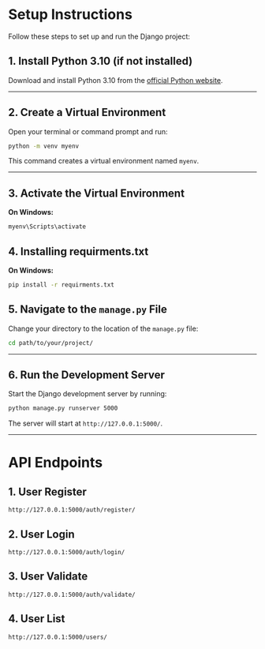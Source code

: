 # Setup Instructions

Follow these steps to set up and run the Django project:

## 1. Install Python 3.10 (if not installed)

Download and install Python 3.10 from the [official Python website](https://www.python.org/downloads/release/python-3100/).

---

## 2. Create a Virtual Environment

Open your terminal or command prompt and run:

```bash
python -m venv myenv
```

This command creates a virtual environment named `myenv`.

---

## 3. Activate the Virtual Environment

**On Windows:**

  ```bash
  myenv\Scripts\activate
  ```

## 4. Installing requirments.txt

**On Windows:**

  ```bash
  pip install -r requirments.txt
  ```

## 5. Navigate to the `manage.py` File

Change your directory to the location of the `manage.py` file:

```bash
cd path/to/your/project/
```

---

## 6. Run the Development Server

Start the Django development server by running:

```bash
python manage.py runserver 5000
```

The server will start at `http://127.0.0.1:5000/`.

---

# API Endpoints

## 1. User Register
```link
http://127.0.0.1:5000/auth/register/
```


## 2. User Login
```link
http://127.0.0.1:5000/auth/login/
```


## 3. User Validate
```link
http://127.0.0.1:5000/auth/validate/
```


## 4. User List
```link
http://127.0.0.1:5000/users/
```
